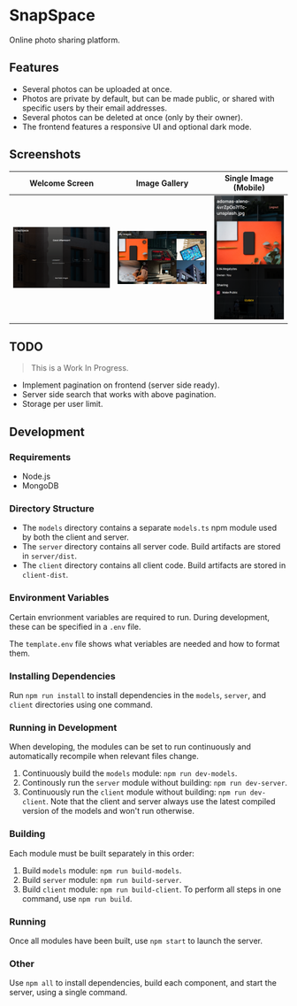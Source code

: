 # SnapSpace
Online photo sharing platform.

## Features

- Several photos can be uploaded at once.
- Photos are private by default, but can be made public, or shared with specific users by their email addresses.
- Several photos can be deleted at once (only by their owner).
- The frontend features a responsive UI and optional dark mode.

## Screenshots

| Welcome Screen                                             | Image Gallery                                             | Single Image (Mobile)                                        |
| ---------------------------------------------------------- | --------------------------------------------------------- | ------------------------------------------------------------ |
| <img src="./screenshots/welcome.png" alt="Welcome view" /> | <img src="./screenshots/images.png" alt="Gallery view" /> | <img src="./screenshots/imageMobile.png" alt="Mobile view of a single image" /> |



## TODO

> This is a Work In Progress.
- Implement pagination on frontend (server side ready).
- Server side search that works with above pagination.
- Storage per user limit.

## Development

### Requirements

- Node.js
- MongoDB

### Directory Structure

- The `models` directory contains a separate `models.ts` npm module used by both the client and server.
- The `server` directory contains all server code. Build artifacts are stored in `server/dist`.
- The `client` directory contains all client code. Build artifacts are stored in `client-dist`.

### Environment Variables
Certain envrionment variables are required to run. During development, these can be specified in a `.env` file.

The `template.env` file shows what veriables are needed and how to format them.

### Installing Dependencies
Run `npm run install` to install dependencies in the `models`, `server`, and `client` directories using one command.

### Running in Development
When developing, the modules can be set to run continuously and automatically recompile when relevant files change.
1. Continuously build the `models` module: `npm run dev-models`.
2. Continously run the `server` module without building: `npm run dev-server`.
3. Continuously run the `client` module without building: `npm run dev-client`.
Note that the client and server always use the latest compiled version of the models and won't run otherwise.

### Building
Each module must be built separately in this order:
1. Build `models` module: `npm run build-models`.
2. Build `server` module: `npm run build-server`.
3. Build `client` module: `npm run build-client`.
To perform all steps in one command, use `npm run build`.

### Running
Once all modules have been built, use `npm start` to launch the server.

### Other
Use `npm all` to install dependencies, build each component, and start the server, using a single command.

